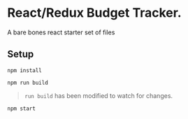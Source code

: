 # React/Redux Budget Tracker.

A bare bones react starter set of files

## Setup

```
npm install
```
```
npm run build
```
> `run build` has been modified to watch for changes.
```
npm start
```
